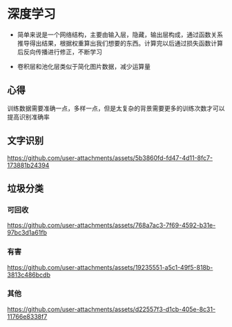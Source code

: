 # 深度学习

- 简单来说是一个网络结构，主要由输入层，隐藏，输出层构成，通过函数关系推导得出结果，根据权重算出我们想要的东西。计算完以后通过损失函数计算后反向传播进行修正，不断学习

- 卷积层和池化层类似于简化图片数据，减少运算量

## 心得

训练数据需要准确一点，多样一点，但是太复杂的背景需要更多的训练次数才可以提高识别准确率


## 文字识别



https://github.com/user-attachments/assets/5b3860fd-fd47-4d11-8fc7-173881b24394



## 垃圾分类

### 可回收
https://github.com/user-attachments/assets/768a7ac3-7f69-4592-b31e-97bc3d1a61fb


### 有害
https://github.com/user-attachments/assets/19235551-a5c1-49f5-818b-3813c486bcdb


### 其他
https://github.com/user-attachments/assets/d22557f3-d1cb-405e-8c31-11766e8338f7


